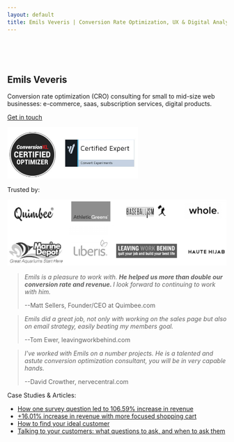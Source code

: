 ```yaml
---
layout: default
title: Emils Veveris | Conversion Rate Optimization, UX & Digital Analytics
---
```

<br>
<br>
<br>

## Emils Veveris ##
Conversion rate optimization (CRO) consulting for small to mid-size web businesses: e-commerce, saas, subscription services, 
digital products.

[Get in touch](mailto:emils.veveris@gmail.com)

<img src="/images/cr.jpg" width="300">

Trusted by:

<img src="/images/ewc.jpg">

>*Emils is a pleasure to work with. <b> He helped us more than double our conversion rate and revenue. </b> I look forward to continuing to work with him.*
>
> --Matt Sellers, Founder/CEO at Quimbee.com

>*Emils did a great job, not only with working on the sales page but also on email strategy, easily beating my members goal.*
>
> --Tom Ewer, leavingworkbehind.com

>*I've worked with Emils on a number projects. He is a talented and astute conversion optimization consultant, you will be in very capable hands.*
>
> --David Crowther, nervecentral.com


Case Studies & Articles:

 - [How one survey question led to 106.59% increase in revenue](http://www.emilsw.com/articles/survey-case-study)
 - [+16.01% increase in revenue with more focused shopping cart](http://www.goodui.org/evidence/test029)
 - [How to find your ideal customer](https://lesschurn.io/saas-churn-university/finding-the-ideal-customer)
 - [Talking to your customers: what questions to ask, and when to ask them](https://lesschurn.io/saas-churn-university/getting-more-information)

